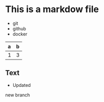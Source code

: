 # This is a markdow file

 - git 
 - github
 - docker
 
 |a|b|
 |:-|:-|
 |1|3|


## Text 
 - Updated 
 
new branch
